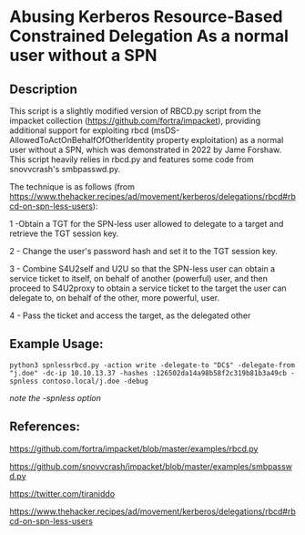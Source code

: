 # Abusing Kerberos Resource-Based Constrained Delegation As a normal user without a SPN 

## Description
This script is a slightly modified version of RBCD.py script from the impacket collection (https://github.com/fortra/impacket), providing additional support for exploiting rbcd (msDS-AllowedToActOnBehalfOfOtherIdentity property exploitation) as a normal user without a SPN, which was demonstrated in 2022 by Jame Forshaw. This script heavily relies in rbcd.py and features some code from snovvcrash's smbpasswd.py.


The technique is as follows (from https://www.thehacker.recipes/ad/movement/kerberos/delegations/rbcd#rbcd-on-spn-less-users):


1 -Obtain a TGT for the SPN-less user allowed to delegate to a target and retrieve the TGT session key.

2 - Change the user's password hash and set it to the TGT session key.

3 - Combine S4U2self and U2U so that the SPN-less user can obtain a service ticket to itself, on behalf of another (powerful) user, and then proceed to S4U2proxy to obtain a service ticket to the target the user can delegate to, on behalf of the other, more powerful, user.

4 - Pass the ticket and access the target, as the delegated other
    
## Example Usage:
`python3 spnlessrbcd.py -action write -delegate-to "DC$" -delegate-from "j.doe" -dc-ip 10.10.13.37 -hashes :126502da14a98b58f2c319b81b3a49cb -spnless contoso.local/j.doe -debug`

*note the -spnless option*

## References:
https://github.com/fortra/impacket/blob/master/examples/rbcd.py

https://github.com/snovvcrash/impacket/blob/master/examples/smbpasswd.py

https://twitter.com/tiraniddo

https://www.thehacker.recipes/ad/movement/kerberos/delegations/rbcd#rbcd-on-spn-less-users
